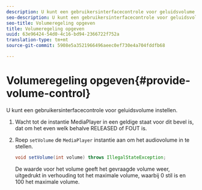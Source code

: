```yaml
---
description: U kunt een gebruikersinterfacecontrole voor geluidsvolume instellen.
seo-description: U kunt een gebruikersinterfacecontrole voor geluidsvolume instellen.
seo-title: Volumeregeling opgeven
title: Volumeregeling opgeven
uuid: 63e96424-54d0-4c16-bd94-2366722f752a
translation-type: tm+mt
source-git-commit: 5908e5a3521966496aeec0ef730e4a704fddfb68

---
```



# Volumeregeling opgeven{#provide-volume-control}

U kunt een gebruikersinterfacecontrole voor geluidsvolume instellen.

1. Wacht tot de instantie MediaPlayer in een geldige staat voor dit bevel is, dat om het even welk behalve RELEASED of FOUT is.
1. Roep `setVolume` de `MediaPlayer` instantie aan om het audiovolume in te stellen.

   ```java
   void setVolume(int volume) throws IllegalStateException;
   ```

   De waarde voor het volume geeft het gevraagde volume weer, uitgedrukt in verhouding tot het maximale volume, waarbij 0 stil is en 100 het maximale volume.

